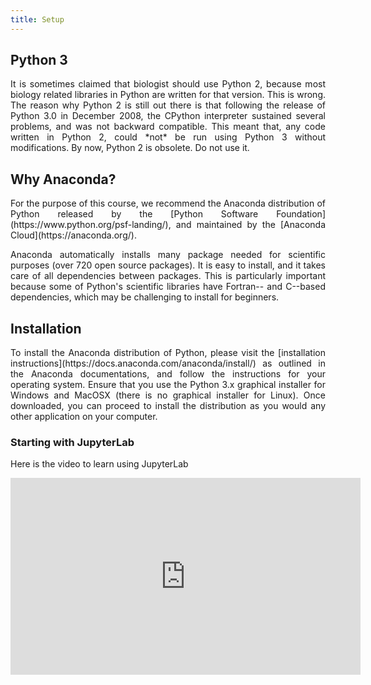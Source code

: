 ```yaml
---
title: Setup
---
```


## Python 3
<p style='text-align: justify;'>
It is sometimes claimed that biologist should use Python 2, because most biology related libraries in Python are written for that version. This is wrong. The reason why Python 2 is still out there is that following the release of Python 3.0 in December 2008, the CPython interpreter sustained several problems, and was not backward compatible. This meant that, any code written in Python 2, could *not* be run using Python 3 without modifications. By now, Python 2 is obsolete. Do not use it.
</p>

## Why Anaconda?
<p style='text-align: justify;'>
For the purpose of this course, we recommend the Anaconda distribution of Python released by the [Python Software Foundation](https://www.python.org/psf-landing/), and maintained by the [Anaconda Cloud](https://anaconda.org/).
</p>

<p style='text-align: justify;'>	
Anaconda automatically installs many package needed for scientific purposes (over 720 open source packages). It is easy to install, and it takes care of all dependencies between packages. This is particularly important because some of Python's scientific libraries have Fortran-- and C--based dependencies, which may be challenging to install for beginners.
</p>

## Installation
<p style='text-align: justify;'>
To install the Anaconda distribution of Python, please visit the [installation instructions](https://docs.anaconda.com/anaconda/install/) as outlined in the Anaconda documentations, and follow the instructions for your operating system. Ensure that you use the Python 3.x graphical installer for Windows and MacOSX (there is no graphical installer for Linux). Once downloaded, you can proceed to install the distribution as you would any other application on your computer.
</p>

### Starting with JupyterLab
Here is the video to learn using JupyterLab

<p align = "center">
<iframe width="560" height="315" src="https://www.youtube.com/embed/sem75rYIrvM" title="YouTube video player" frameborder="0" allow="accelerometer; autoplay; clipboard-write; encrypted-media; gyroscope; picture-in-picture" allowfullscreen></iframe>
</p>
